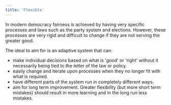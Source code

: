 ```yaml
---
title: 'Flexible'
---
```


In modern democracy fairness is achieved by having very specific processes and laws such as the party system and elections. However, these processes are very rigid and difficult to change if they are not serving the greater good.

The ideal to aim for is an adaptive system that can:

* make individual decisions based on what is 'good' or 'right' without it necessarily being tied to the letter of the law or policy.
* easily change and iterate upon processes when they no longer fit with what is required.
* have different parts of the system run in completely different ways.
* aim for long term improvement. Greater flexibility (but more short term mistakes) should result in more learning and in the long run less mistakes.
